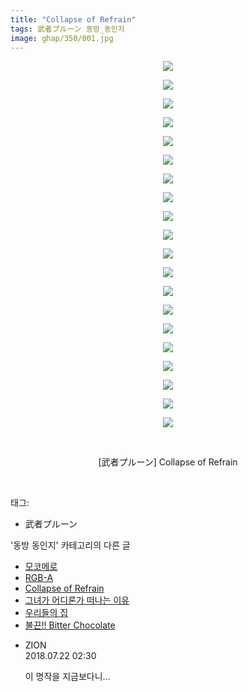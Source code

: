 ```yaml
---
title: "Collapse of Refrain"
tags: 武者プルーン 동방_동인지
image: ghap/350/001.jpg
---
```

<div class="article">
<p style="text-align: center; clear: none; float: none;"><img src="{{ site.nasurl }}/ghap/350/001.jpg"/></p>
<p style="text-align: center; clear: none; float: none;"><img src="{{ site.nasurl }}/ghap/350/002.jpg"/></p>
<p style="text-align: center; clear: none; float: none;"><img src="{{ site.nasurl }}/ghap/350/003.jpg"/></p>
<p style="text-align: center; clear: none; float: none;"><img src="{{ site.nasurl }}/ghap/350/004.jpg"/></p>
<p style="text-align: center; clear: none; float: none;"><img src="{{ site.nasurl }}/ghap/350/005.jpg"/></p>
<p style="text-align: center; clear: none; float: none;"><img src="{{ site.nasurl }}/ghap/350/006.jpg"/></p>
<p style="text-align: center; clear: none; float: none;"><img src="{{ site.nasurl }}/ghap/350/007.jpg"/></p>
<p style="text-align: center; clear: none; float: none;"><img src="{{ site.nasurl }}/ghap/350/008.jpg"/></p>
<p style="text-align: center; clear: none; float: none;"><img src="{{ site.nasurl }}/ghap/350/009.jpg"/></p>
<p style="text-align: center; clear: none; float: none;"><img src="{{ site.nasurl }}/ghap/350/010.jpg"/></p>
<p style="text-align: center; clear: none; float: none;"><img src="{{ site.nasurl }}/ghap/350/011.jpg"/></p>
<p style="text-align: center; clear: none; float: none;"><img src="{{ site.nasurl }}/ghap/350/012.jpg"/></p>
<p style="text-align: center; clear: none; float: none;"><img src="{{ site.nasurl }}/ghap/350/013.jpg"/></p>
<p style="text-align: center; clear: none; float: none;"><img src="{{ site.nasurl }}/ghap/350/014.jpg"/></p>
<p style="text-align: center; clear: none; float: none;"><img src="{{ site.nasurl }}/ghap/350/015.jpg"/></p>
<p style="text-align: center; clear: none; float: none;"><img src="{{ site.nasurl }}/ghap/350/016.jpg"/></p>
<p style="text-align: center; clear: none; float: none;"><img src="{{ site.nasurl }}/ghap/350/017.jpg"/></p>
<p style="text-align: center; clear: none; float: none;"><img src="{{ site.nasurl }}/ghap/350/018.jpg"/></p>
<p style="text-align: center; clear: none; float: none;"><img src="{{ site.nasurl }}/ghap/350/019.jpg"/></p>
<p style="text-align: center; clear: none; float: none;"><img src="{{ site.nasurl }}/ghap/350/020.jpg"/></p>
<p style="text-align: center; clear: none; float: none;"><br/></p>
<p style="text-align: center; clear: none; float: none;">[武者プルーン] Collapse of Refrain</p>
<p><br/></p>
</div><div class="tagTrail">
<p>태그: </p>
<ul>
<li>武者プルーン</li>
</ul>
</div><div class="another">
<p>'동방 동인지' 카테고리의 다른 글</p>
<ul>
<li><a href="/2016-06-20-ghap_353">모코메로</a></li>
<li><a href="/2016-06-20-ghap_351">RGB-A</a></li>
<li><a href="/2016-06-20-ghap_350">Collapse of Refrain</a></li>
<li><a href="/2016-06-20-ghap_349">그녀가 어디론가 떠나는 이유</a></li>
<li><a href="/2016-06-20-ghap_347">우리들의 집</a></li>
<li><a href="/2016-06-20-ghap_346">불끈!! Bitter Chocolate</a></li>
</ul>
</div><div class="cb_module cb_fluid">
<div class="cb_wrt cb_profile">
<div class="comment">
<ul>
<li class="cb_thumb_off" id="comment15291485">
<div class="cb_comment_area">
<div class="cb_info_area">
<div class="cb_section">
<span class="cb_nick_name">ZION</span>
</div>
<div class="cb_section">
<span class="cb_date">2018.07.22 02:30 </span>
</div>
</div>
<div class="cb_dsc_comment">
<p class="cb_dsc">
											이 명작을 지금보다니...
										</p>
</div>
</div></li>
</ul>
</div>
</div><!-- commentList close -->
</div>